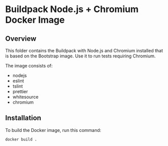 # Buildpack Node.js + Chromium Docker Image

## Overview

This folder contains the Buildpack with Node.js and Chromium installed that is based on the Bootstrap image. Use it to run tests requiring Chromium.

The image consists of:

- nodejs
- eslint
- tslint
- prettier
- whitesource
- chromium

## Installation

To build the Docker image, run this command:

```bash
docker build .
```
